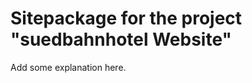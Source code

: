 Sitepackage for the project "suedbahnhotel Website"
==============================================================

Add some explanation here.
